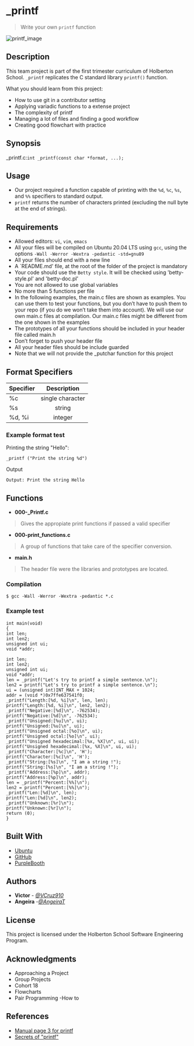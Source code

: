  # _printf
> Write your own `printf` function

![printf_image](https://user-images.githubusercontent.com/105127608/177921385-7e43a821-f0fb-4594-a9f5-b2eb9a207441.jpg)

## Description

This team project is part of the first trimester curriculum of Holberton School. `_printf` replicates the C standard library `printf()` function.

What you should learn from this project:

- How to use git in a contributor setting
- Applying variadic functions to a extense project
- The complexity of printf
- Managing a lot of files and finding a good workflow
- Creating good flowchart with practice 

## Synopsis
_printf.c:`int _printf(const char *format, ...);`

## Usage 
- Our project required a function capable of printing with the `%d`, `%c`, `%s`, and `%%` specifiers to standard output. 
- `printf` returns the number of characters printed (excluding the null byte at the end of strings). 

## Requirements

- Allowed editors: `vi`, `vim`, `emacs`
- All your files will be compiled on Ubuntu 20.04 LTS using `gcc`, using the options `-Wall -Werror -Wextra -pedantic -std=gnu89`
- All your files should end with a new line
- A `README.md' file, at the root of the folder of the project is mandatory
- Your code should use the `Betty style`. It will be checked using 'betty-style.pl' and 'betty-doc.pl'
- You are not allowed to use global variables
- No more than 5 functions per file
- In the following examples, the main.c files are shown as examples. You can use them to test your functions, but you don’t have to push them to your repo (if you do we won’t take them into account). We will use our own main.c files at compilation. Our main.c files might be different from the one shown in the examples
- The prototypes of all your functions should be included in your header file called main.h
- Don’t forget to push your header file
- All your header files should be include guarded
- Note that we will not provide the _putchar function for this project



## Format Specifiers

| Specifier | Description  | 
| --- |:---:| 
|  %c | single character | 
| %s  | string  |  
|  %d, %i | integer  |  


### Example format test

Printing the string "Hello":

    _printf ("Print the string %d")

Output

    Output: Print the string Hello


## Functions

- **000-_Printf.c**
> Gives the appropiate print functions if passed a valid specifier
- **000-print_functions.c**
> A group of functions that take care of the specifier conversion.
- **main.h**
> The header file were the libraries and prototypes are located.



### Compilation



    $ gcc -Wall -Werror -Wextra -pedantic *.c

### Example test



    int main(void)
    {
    int len;
    int len2;
    unsigned int ui;
    void *addr;

    int len;
    int len2;
    unsigned int ui;
    void *addr;
    len = _printf("Let's try to printf a simple sentence.\n");
    len2 = printf("Let's try to printf a simple sentence.\n");
    ui = (unsigned int)INT_MAX + 1024;
    addr = (void *)0x7ffe637541f0;
    _printf("Length:[%d, %i]\n", len, len);
    printf("Length:[%d, %i]\n", len2, len2);
    _printf("Negative:[%d]\n", -762534);
    printf("Negative:[%d]\n", -762534);
    _printf("Unsigned:[%u]\n", ui);
    printf("Unsigned:[%u]\n", ui);
    _printf("Unsigned octal:[%o]\n", ui);
    printf("Unsigned octal:[%o]\n", ui);
    _printf("Unsigned hexadecimal:[%x, %X]\n", ui, ui);
    printf("Unsigned hexadecimal:[%x, %X]\n", ui, ui);
    _printf("Character:[%c]\n", 'H');
    printf("Character:[%c]\n", 'H');
    _printf("String:[%s]\n", "I am a string !");
    printf("String:[%s]\n", "I am a string !");
    _printf("Address:[%p]\n", addr);
    printf("Address:[%p]\n", addr);
    len = _printf("Percent:[%%]\n");
    len2 = printf("Percent:[%%]\n");
    _printf("Len:[%d]\n", len);
    printf("Len:[%d]\n", len2);
    _printf("Unknown:[%r]\n");
    printf("Unknown:[%r]\n");
    return (0);
    }
    
       
		      
    


## Built With

  - [Ubuntu](https://ubuntu.com/) 
  - [GitHub](https://github.com/)
  - [PurpleBooth](https://github.com/PurpleBooth)

## Authors

  - **Victor** - [*@VCruz910*](https://github.com/VCruz910)
  - **Angeira** -[*@AngeiraT*](https://github.com/AngeiraT)

## License

This project is licensed under the Holberton School Software Engineering Program.

## Acknowledgments

  - Approaching a Project
  - Group Projects
  - Cohort 18
  - Flowcharts
  - Pair Programming -How to

## References
  - [Manual page 3 for printf](https://man7.org/linux/man-pages/man3/printf.3.html)
  - [Secrets of "printf"](https://www.cypress.com/file/54761/download)

